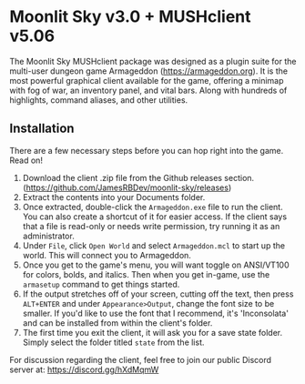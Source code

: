 # Moonlit Sky v3.0 + MUSHclient v5.06

The Moonlit Sky MUSHclient package was designed as a plugin suite for the multi-user dungeon game Armageddon (https://armageddon.org). It is the most powerful graphical client available for the game, offering a minimap with fog of war, an inventory panel, and vital bars. Along with hundreds of highlights, command aliases, and other utilities.

## Installation

There are a few necessary steps before you can hop right into the game. Read on!

1. Download the client .zip file from the Github releases section. (https://github.com/JamesRBDev/moonlit-sky/releases)
2. Extract the contents into your Documents folder.
3. Once extracted, double-click the `Armageddon.exe` file to run the client. You can also create a shortcut of it for easier access. If the client says that a file is read-only or needs write permission, try running it as an administrator.
4. Under `File`, click `Open World` and select `Armageddon.mcl` to start up the world. This will connect you to Armageddon.
5. Once you get to the game's menu, you will want toggle on ANSI/VT100 for colors, bolds, and italics. Then when you get in-game, use the `armasetup` command to get things started.
6. If the output stretches off of your screen, cutting off the text, then press `ALT+ENTER` and under `Appearance>Output`, change the font size to be smaller. If you'd like to use the font that I recommend, it's 'Inconsolata' and can be installed from within the client's folder.
7. The first time you exit the client, it will ask you for a save state folder. Simply select the folder titled `state` from the list.

For discussion regarding the client, feel free to join our public Discord server at: https://discord.gg/hXdMqmW
